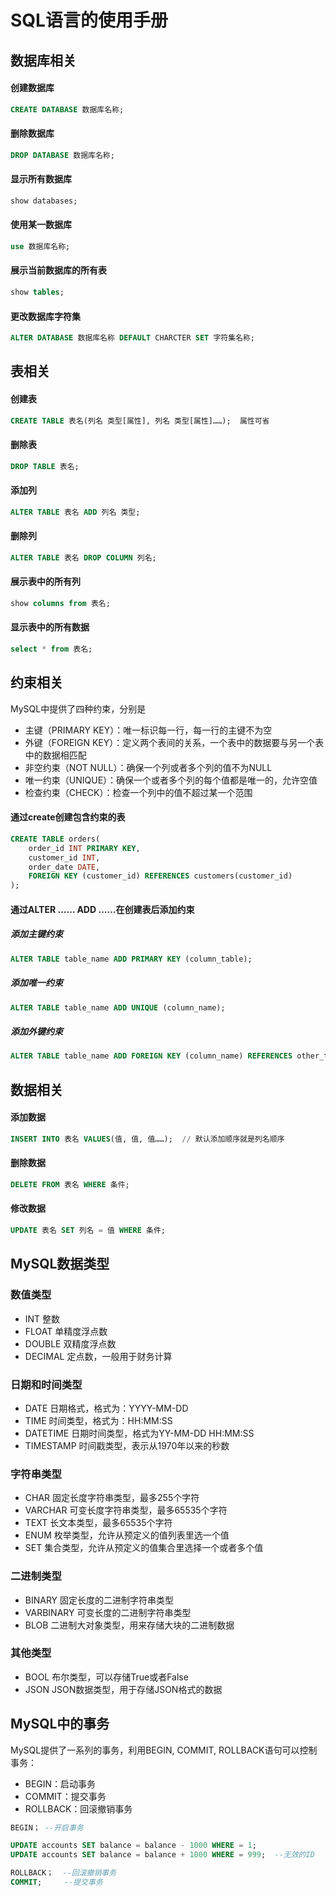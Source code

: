# SQL语言的使用手册

## 数据库相关

#### 创建数据库
```sql
CREATE DATABASE 数据库名称;
```

#### 删除数据库
```sql
DROP DATABASE 数据库名称;
```

#### 显示所有数据库
```sql
show databases;
```

#### 使用某一数据库
```sql
use 数据库名称;
```

#### 展示当前数据库的所有表
```sql
show tables;
```

#### 更改数据库字符集
```sql
ALTER DATABASE 数据库名称 DEFAULT CHARCTER SET 字符集名称;
```

## 表相关

#### 创建表
```sql
CREATE TABLE 表名(列名 类型[属性], 列名 类型[属性]……);  属性可省
```

#### 删除表
```sql
DROP TABLE 表名;
```

#### 添加列
```sql
ALTER TABLE 表名 ADD 列名 类型;
```

#### 删除列
```sql
ALTER TABLE 表名 DROP COLUMN 列名;
```

#### 展示表中的所有列
```sql
show columns from 表名;
```

#### 显示表中的所有数据
```sql
select * from 表名;
```

## 约束相关
MySQL中提供了四种约束，分别是
- 主键（PRIMARY KEY）：唯一标识每一行，每一行的主键不为空
- 外键（FOREIGN KEY）：定义两个表间的关系，一个表中的数据要与另一个表中的数据相匹配
- 非空约束（NOT NULL）：确保一个列或者多个列的值不为NULL
- 唯一约束（UNIQUE）：确保一个或者多个列的每个值都是唯一的，允许空值
- 检查约束（CHECK）：检查一个列中的值不超过某一个范围

#### 通过create创建包含约束的表
```sql
CREATE TABLE orders(
    order_id INT PRIMARY KEY,
    customer_id INT,
    order_date DATE,
    FOREIGN KEY (customer_id) REFERENCES customers(customer_id)
);
```

#### 通过ALTER …… ADD ……在创建表后添加约束
##### 添加主键约束

```sql
ALTER TABLE table_name ADD PRIMARY KEY (column_table);
```

##### 添加唯一约束
```sql
ALTER TABLE table_name ADD UNIQUE (column_name);
```

##### 添加外键约束
```sql
ALTER TABLE table_name ADD FOREIGN KEY (column_name) REFERENCES other_table_name (other_column_name);
```

## 数据相关

#### 添加数据
```sql
INSERT INTO 表名 VALUES(值, 值, 值……);  // 默认添加顺序就是列名顺序
```

#### 删除数据
```sql
DELETE FROM 表名 WHERE 条件;
```

#### 修改数据
```sql
UPDATE 表名 SET 列名 = 值 WHERE 条件;
```

## MySQL数据类型
### 数值类型
- INT 整数
- FLOAT 单精度浮点数
- DOUBLE 双精度浮点数
- DECIMAL 定点数，一般用于财务计算

### 日期和时间类型
- DATE 日期格式，格式为：YYYY-MM-DD
- TIME 时间类型，格式为：HH:MM:SS
- DATETIME 日期时间类型，格式为YY-MM-DD HH:MM:SS
- TIMESTAMP 时间戳类型，表示从1970年以来的秒数

### 字符串类型
- CHAR 固定长度字符串类型，最多255个字符
- VARCHAR 可变长度字符串类型，最多65535个字符
- TEXT 长文本类型，最多65535个字符
- ENUM 枚举类型，允许从预定义的值列表里选一个值
- SET 集合类型，允许从预定义的值集合里选择一个或者多个值

### 二进制类型
- BINARY 固定长度的二进制字符串类型
- VARBINARY 可变长度的二进制字符串类型
- BLOB 二进制大对象类型，用来存储大块的二进制数据

### 其他类型
- BOOL 布尔类型，可以存储True或者False
- JSON JSON数据类型，用于存储JSON格式的数据

## MySQL中的事务
MySQL提供了一系列的事务，利用BEGIN, COMMIT, ROLLBACK语句可以控制事务：
- BEGIN：启动事务
- COMMIT：提交事务
- ROLLBACK：回滚撤销事务

```sql
BEGIN； --开启事务

UPDATE accounts SET balance = balance - 1000 WHERE = 1;
UPDATE accounts SET balance = balance + 1000 WHERE = 999;  --无效的ID

ROLLBACK；  --回滚撤销事务
COMMIT;     --提交事务


```
